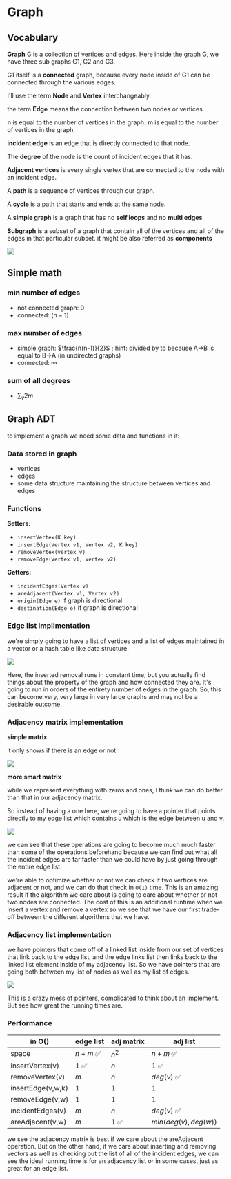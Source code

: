 # Graph

## Vocabulary

**Graph** G is a collection of vertices and edges. Here inside the graph G, we have three sub graphs G1, G2 and G3.

G1 itself is a **connected** graph, because every node inside of G1 can be connected through the various edges.

I'll use the term **Node** and **Vertex** interchangeably.

the term **Edge** means the connection between two nodes or vertices.

**n** is equal to the number of vertices in the graph. 
**m** is equal to the number of vertices in the graph. 

**incident edge** is an edge that is directly connected to that node.

The **degree** of the node is the count of incident edges that it has.

**Adjacent vertices** is every single vertex that are connected to the node with an incident edge.

A **path** is a sequence of vertices through our graph.

A **cycle** is a path that starts and ends at the same node. 

A **simple graph** Is a graph that has no **self loops** and no **multi edges**. 

**Subgraph** is a subset of a graph that contain all of the vertices and all of the edges in that particular subset. it might be also referred as **components**

![](/images/graph.png)

## Simple math

### min number of edges

- not connected graph: $0$
- connected: $(n-1)$

### max number of edges

- simple graph: $\frac{n(n-1)}{2}$ ; hint: divided by to because A->B is equal to B->A (in undirected graphs)
- connected: $\infty$

### sum of all degrees

- $\sum_v 2m$

## Graph ADT
to implement a graph we need some data and functions in it:

### Data stored in graph

- vertices
- edges
- some data structure maintaining the structure between vertices and edges

### Functions

**Setters:**

- `insertVertex(K key)`
- `insertEdge(Vertex v1, Vertex v2, K key)`
- `removeVertex(vertex v)`
- `removeEdge(Vertex v1, Vertex v2)`

**Getters:**

- `incidentEdges(Vertex v)`
- `areAdjacent(Vertex v1, Vertex v2)`
- `origin(Edge e)` if graph is directional
- `destination(Edge e)` if graph is directional

### Edge list implimentation

we're simply going to have a list of vertices and a list of edges maintained in a vector or a hash table like data structure.

![](/images/edge-list-graph.png)

Here, the inserted removal runs in constant time, but you actually find things about the property of the graph and how connected they are. It's going to run in orders of the entirety number of edges in the graph. So, this can become very, very large in very large graphs and may not be a desirable outcome.

### Adjacency matrix implementation

**simple matrix**

it only shows if there is an edge or not


![](/images/adjacency-matrix.png)

**more smart matrix**

while we represent everything with zeros and ones, I think we can do better than that in our adjacency matrix. 

So instead of having a one here, we're going to have a pointer that points directly to my edge list which contains u which is the edge between u and v.

![](/images/smart-adj-matrix.png)

we can see that these operations are going to become much much faster than some of the operations beforehand because we can find out what all the incident edges are far faster than we could have by just going through the entire edge list.

we're able to optimize whether or not we can check if two vertices are adjacent or not, and we can do that check in `O(1)` time. This is an amazing result if the algorithm we care about is going to care about whether or not two nodes are connected. The cost of this is an additional runtime when we insert a vertex and remove a vertex so we see that we have our first trade-off between the different algorithms that we have.

### Adjacency list implementation

we have pointers that come off of a linked list inside from our set of vertices that link back to the edge list, and the edge links list then links back to the linked list element inside of my adjacency list. So we have pointers that are going both between my list of nodes as well as my list of edges.

![](/images/adj-list-graph.png)

This is a crazy mess of pointers, complicated to think about an implement. But see how great the running times are.

### Performance

| in O()            | edge list | adj matrix | adj list             |
| ----------------- | --------- | ---------- | -------------------- |
| space             | $n+m$ ✅   | $n^2$      | $n+m$  ✅             |
| insertVertex(v)   | 1 ✅       | $n$        | 1 ✅                  |
| removeVertex(v)   | $m$       | $n$        | $deg(v)$ ✅           |
| insertEdge(v,w,k) | 1         | 1          | 1                    |
| removeEdge(v,w)   | 1         | 1          | 1                    |
| incidentEdges(v)  | $m$       | $n$        | $deg(v)$ ✅           |
| areAdjacent(v,w)  | $m$       | 1 ✅        | $min(deg(v),deg(w))$ |

we see the adjacency matrix is best if we care about the areAdjacent operation. But on the other hand, if we care about inserting and removing vectors as well as checking out the list of all of the incident edges, we can see the ideal running time is for an adjacency list or in some cases, just as great for an edge list. 